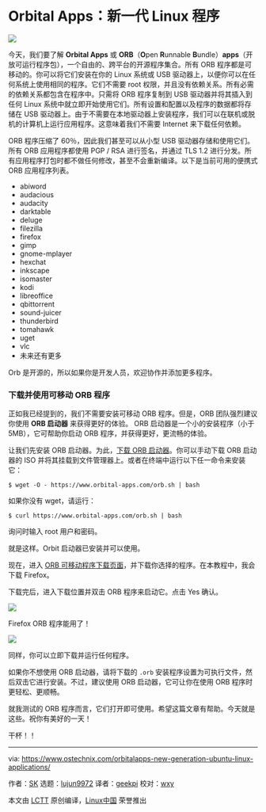 Orbital Apps：新一代 Linux 程序
======

![](https://www.ostechnix.com/wp-content/uploads/2016/05/orbital-apps-720x340.jpg)

今天，我们要了解 **Orbital Apps** 或 **ORB**（**O**pen **R**unnable **B**undle）**apps**（开放可运行程序包），一个自由的、跨平台的开源程序集合。所有 ORB 程序都是可移动的。你可以将它们安装在你的 Linux 系统或 USB 驱动器上，以便你可以在任何系统上使用相同的程序。它们不需要 root 权限，并且没有依赖关系。所有必需的依赖关系都包含在程序中。只需将 ORB 程序复制到 USB 驱动器并将其插入到任何 Linux 系统中就立即开始使用它们。所有设置和配置以及程序的数据都将存储在 USB 驱动器上。由于不需要在本地驱动器上安装程序，我们可以在联机或脱机的计算机上运行应用程序。这意味着我们不需要 Internet 来下载任何依赖。

ORB 程序压缩了 60％，因此我们甚至可以从小型 USB 驱动器存储和使用它们。所有 ORB 应用程序都使用 PGP / RSA 进行签名，并通过 TLS 1.2 进行分发。所有应用程序打包时都不做任何修改，甚至不会重新编译。以下是当前可用的便携式 ORB 应用程序列表。

  * abiword
  * audacious
  * audacity
  * darktable
  * deluge
  * filezilla
  * firefox
  * gimp
  * gnome-mplayer
  * hexchat
  * inkscape
  * isomaster
  * kodi
  * libreoffice
  * qbittorrent
  * sound-juicer
  * thunderbird
  * tomahawk
  * uget
  * vlc
  * 未来还有更多


Orb 是开源的，所以如果你是开发人员，欢迎协作并添加更多程序。

### 下载并使用可移动 ORB 程序

正如我已经提到的，我们不需要安装可移动 ORB 程序。但是，ORB 团队强烈建议你使用 **ORB 启动器** 来获得更好的体验。 ORB 启动器是一个小的安装程序（小于 5MB），它可帮助你启动 ORB 程序，并获得更好，更流畅的体验。

让我们先安装 ORB 启动器。为此，[下载 ORB 启动器][1]。你可以手动下载 ORB 启动器的 ISO 并将其挂载到文件管理器上。或者在终端中运行以下任一命令来安装它：

```
$ wget -O - https://www.orbital-apps.com/orb.sh | bash
```

如果你没有 wget，请运行：

```
$ curl https://www.orbital-apps.com/orb.sh | bash
```

询问时输入 root 用户和密码。

就是这样。Orbit 启动器已安装并可以使用。

现在，进入 [ORB 可移动程序下载页面][2]，并下载你选择的程序。在本教程中，我会下载 Firefox。

下载完后，进入下载位置并双击 ORB 程序来启动它。点击 Yes 确认。

![][4]

Firefox ORB 程序能用了！

![][5]

同样，你可以立即下载并运行任何程序。

如果你不想使用 ORB 启动器，请将下载的 `.orb` 安装程序设置为可执行文件，然后双击它进行安装。不过，建议使用 ORB 启动器，它可让你在使用 ORB 程序时更轻松、更顺畅。

就我测试的 ORB 程序而言，它们打开即可使用。希望这篇文章有帮助。今天就是这些。祝你有美好的一天！

干杯！！


--------------------------------------------------------------------------------

via: https://www.ostechnix.com/orbitalapps-new-generation-ubuntu-linux-applications/

作者：[SK][a]
选题：[lujun9972](https://github.com/lujun9972)
译者：[geekpi](https://github.com/geekpi)
校对：[wxy](https://github.com/wxy)

本文由 [LCTT](https://github.com/LCTT/TranslateProject) 原创编译，[Linux中国](https://linux.cn/) 荣誉推出

[a]:https://www.ostechnix.com/author/sk/
[1]:https://www.orbital-apps.com/documentation/orb-launcher-all-installers
[2]:https://www.orbital-apps.com/download/portable_apps_linux/
[3]:data:image/gif;base64,R0lGODlhAQABAIAAAAAAAP///yH5BAEAAAAALAAAAAABAAEAAAIBRAA7
[4]:http://www.ostechnix.com/wp-content/uploads/2016/05/orbital-apps-1-2.png
[5]:http://www.ostechnix.com/wp-content/uploads/2016/05/orbital-apps-2.png
